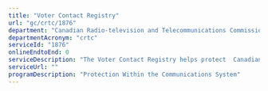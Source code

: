 ```yaml
---
title: "Voter Contact Registry"
url: "gc/crtc/1876"
department: "Canadian Radio-television and Telecommunications Commission"
departmentAcronym: "crtc"
serviceId: "1876"
onlineEndtoEnd: 0
serviceDescription: "The Voter Contact Registry helps protect  Canadians from rogue and misleading telephone calls during federal elections, and to ensure that those who contact voters during an election do so transparently."
serviceUrl: ""
programDescription: "Protection Within the Communications System"
---
```

